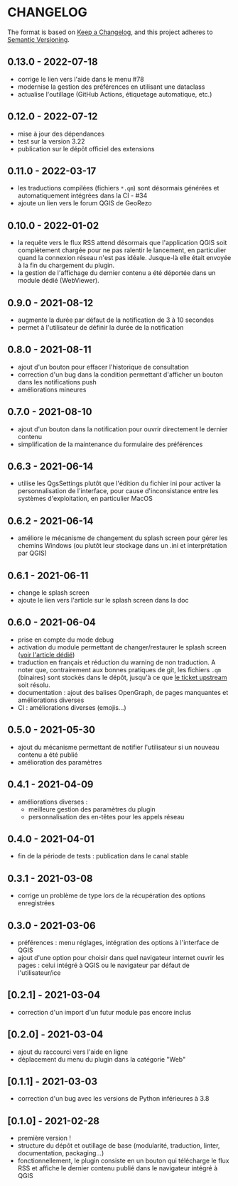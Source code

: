 # CHANGELOG

The format is based on [Keep a Changelog](https://keepachangelog.com/), and this project adheres to [Semantic Versioning](https://semver.org/).

<!--

Unreleased

## [{version_tag}](https://github.com/geotribu/qtribu/releases/tag/{version_tag}) - YYYY-DD-mm

-->

## 0.13.0 - 2022-07-18

- corrige le lien vers l'aide dans le menu #78
- modernise la gestion des préférences en utilisant une dataclass
- actualise l'outillage (GitHub Actions, étiquetage automatique, etc.)

## 0.12.0 - 2022-07-12

- mise à jour des dépendances
- test sur la version 3.22
- publication sur le dépôt officiel des extensions

## 0.11.0 - 2022-03-17

- les traductions compilées (fichiers `*.qm`) sont désormais générées et automatiquement intégrées dans la CI - #34
- ajoute un lien vers le forum QGIS de GeoRezo

## 0.10.0 - 2022-01-02

- la requête vers le flux RSS attend désormais que l'application QGIS soit complètement chargée pour ne pas ralentir le lancement, en particulier quand la connexion réseau n'est pas idéale. Jusque-là elle était envoyée à la fin du chargement du plugin.
- la gestion de l'affichage du dernier contenu a été déportée dans un module dédié (WebViewer).

## 0.9.0 - 2021-08-12

- augmente la durée par défaut de la notification de 3 à 10 secondes
- permet à l'utilisateur de définir la durée de la notification

## 0.8.0 - 2021-08-11

- ajout d'un bouton pour effacer l'historique de consultation
- correction d'un bug dans la condition permettant d'afficher un bouton dans les notifications push
- améliorations mineures

## 0.7.0 - 2021-08-10

- ajout d'un bouton dans la notification pour ouvrir directement le dernier contenu
- simplification de la maintenance du formulaire des préférences

## 0.6.3 - 2021-06-14

- utilise les QgsSettings plutôt que l'édition du fichier ini pour activer la personnalisation de l'interface, pour cause d'inconsistance entre les systèmes d'exploitation, en particulier MacOS

## 0.6.2 - 2021-06-14

- améliore le mécanisme de changement du splash screen pour gérer les chemins Windows (ou plutôt leur stockage dans un .ini et interprétation par QGIS)

## 0.6.1 - 2021-06-11

- change le splash screen
- ajoute le lien vers l'article sur le splash screen dans la doc

## 0.6.0 - 2021-06-04

- prise en compte du mode debug
- activation du module permettant de changer/restaurer le splash screen ([voir l'article dédié](https://static.geotribu.fr/articles/2021/2021-06-17_qgis_personnaliser_splash_screen/))
- traduction en français et réduction du warning de non traduction. A noter que, contrairement aux bonnes pratiques de git, les fichiers `.qm` (binaires) sont stockés dans le dépôt, jusqu'à ce que [le ticket upstream](https://github.com/opengisch/qgis-plugin-ci/issues/47) soit résolu.
- documentation : ajout des balises OpenGraph, de pages manquantes et améliorations diverses
- CI : améliorations diverses (emojis...)

## 0.5.0 - 2021-05-30

- ajout du mécanisme permettant de notifier l'utilisateur si un nouveau contenu a été publié
- amélioration des paramètres

## 0.4.1 - 2021-04-09

- améliorations diverses :
  - meilleure gestion des paramètres du plugin
  - personnalisation des en-têtes pour les appels réseau

## 0.4.0 - 2021-04-01

- fin de la période de tests : publication dans le canal stable

## 0.3.1 - 2021-03-08

- corrige un problème de type lors de la récupération des options enregistrées

## 0.3.0 - 2021-03-06

- préférences : menu réglages, intégration des options à l'interface de QGIS
- ajout d'une option pour choisir dans quel navigateur internet ouvrir les pages : celui intégré à QGIS ou le navigateur par défaut de l'utilisateur/ice

## [0.2.1] - 2021-03-04

- correction d'un import d'un futur module pas encore inclus

## [0.2.0] - 2021-03-04

- ajout du raccourci vers l'aide en ligne
- déplacement du menu du plugin dans la catégorie "Web"

## [0.1.1] - 2021-03-03

- correction d'un bug avec les versions de Python inférieures à 3.8

## [0.1.0] - 2021-02-28

- première version !
- structure du dépôt et outillage de base (modularité, traduction, linter, documentation, packaging...)
- fonctionnellement, le plugin consiste en un bouton qui télécharge le flux RSS et affiche le dernier contenu publié dans le navigateur intégré à QGIS
